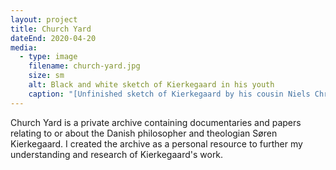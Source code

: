 ```yaml
---
layout: project
title: Church Yard
dateEnd: 2020-04-20
media:
  - type: image
    filename: church-yard.jpg
    size: sm
    alt: Black and white sketch of Kierkegaard in his youth
    caption: "[Unfinished sketch of Kierkegaard by his cousin Niels Christian Kierkegaard, 1840](https://en.wikipedia.org/wiki/S%C3%B8ren_Kierkegaard#/media/File:S%C3%B8ren_Kierkegaard_(1813-1855)_-_(cropped).jpg)"
---
```


Church Yard is a private archive containing documentaries and papers relating to or about the Danish philosopher and theologian Søren Kierkegaard. I created the archive as a personal resource to further my understanding and research of Kierkegaard's work.